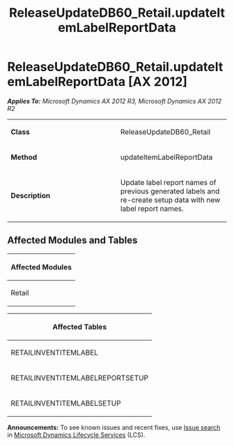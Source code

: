 ﻿---
title: ReleaseUpdateDB60_Retail.updateItemLabelReportData
TOCTitle: ReleaseUpdateDB60_Retail.updateItemLabelReportData
ms:assetid: 6231b454-5505-56d8-89ad-f12a06b444dd
ms:mtpsurl: https://msdn.microsoft.com/en-us/library/JJ719098(v=AX.60)
ms:contentKeyID: 49708638
ms.date: 05/18/2015
mtps_version: v=AX.60
---

# ReleaseUpdateDB60\_Retail.updateItemLabelReportData [AX 2012]


_**Applies To:** Microsoft Dynamics AX 2012 R3, Microsoft Dynamics AX 2012 R2_

<table>
<colgroup>
<col style="width: 50%" />
<col style="width: 50%" />
</colgroup>
<tbody>
<tr class="odd">
<td><p><strong>Class</strong></p></td>
<td><p>ReleaseUpdateDB60_Retail</p></td>
</tr>
<tr class="even">
<td><p><strong>Method</strong></p></td>
<td><p>updateItemLabelReportData</p></td>
</tr>
<tr class="odd">
<td><p><strong>Description</strong></p></td>
<td><p>Update label report names of previous generated labels and re-create setup data with new label report names.</p></td>
</tr>
</tbody>
</table>


## Affected Modules and Tables

<table>
<colgroup>
<col style="width: 100%" />
</colgroup>
<thead>
<tr class="header">
<th><p>Affected Modules</p></th>
</tr>
</thead>
<tbody>
<tr class="odd">
<td><p>Retail</p></td>
</tr>
</tbody>
</table>


<table>
<colgroup>
<col style="width: 100%" />
</colgroup>
<thead>
<tr class="header">
<th><p>Affected Tables</p></th>
</tr>
</thead>
<tbody>
<tr class="odd">
<td><p>RETAILINVENTITEMLABEL</p></td>
</tr>
<tr class="even">
<td><p>RETAILINVENTITEMLABELREPORTSETUP</p></td>
</tr>
<tr class="odd">
<td><p>RETAILINVENTITEMLABELSETUP</p></td>
</tr>
</tbody>
</table>

  
**Announcements:** To see known issues and recent fixes, use [Issue search](http://go.microsoft.com/fwlink/?linkid=389258) in [Microsoft Dynamics Lifecycle Services](http://go.microsoft.com/fwlink/?linkid=306505) (LCS).

